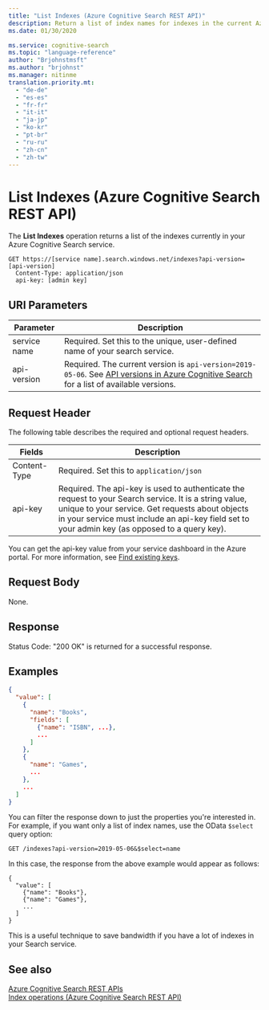 ```yaml
---
title: "List Indexes (Azure Cognitive Search REST API)"
description: Return a list of index names for indexes in the current Azure Cognitive Search service.
ms.date: 01/30/2020

ms.service: cognitive-search
ms.topic: "language-reference"
author: "Brjohnstmsft"
ms.author: "brjohnst"
ms.manager: nitinme
translation.priority.mt:
  - "de-de"
  - "es-es"
  - "fr-fr"
  - "it-it"
  - "ja-jp"
  - "ko-kr"
  - "pt-br"
  - "ru-ru"
  - "zh-cn"
  - "zh-tw"
---
```

# List Indexes (Azure Cognitive Search REST API)
  The **List Indexes** operation returns a list of the indexes currently in your Azure Cognitive Search service.  

```http
GET https://[service name].search.windows.net/indexes?api-version=[api-version]  
  Content-Type: application/json  
  api-key: [admin key]  
```  

## URI Parameters

| Parameter	  | Description  | 
|-------------|--------------|
| service name | Required. Set this to the unique, user-defined name of your search service. |
| api-version | Required. The current version is `api-version=2019-05-06`. See [API versions in Azure Cognitive Search](https://docs.microsoft.com/azure/search/search-api-versions) for a list of available versions.|

## Request Header 

The following table describes the required and optional request headers.  

|Fields              |Description      |  
|--------------------|-----------------|  
|Content-Type|Required. Set this to `application/json`|  
|api-key|Required. The api-key is used to authenticate the request to your Search service. It is a string value, unique to your service. Get requests about objects in your service must include an api-key field set to your admin key (as opposed to a query key).|  

You can get the api-key value from your service dashboard in the Azure portal. For more information, see [Find existing keys](https://docs.microsoft.com/azure/search/search-security-api-keys#find-existing-keys). 

## Request Body  
 None.  

## Response  
 Status Code: "200 OK" is returned for a successful response.  

## Examples

```json 
{  
  "value": [  
    {  
      "name": "Books",  
      "fields": [  
        {"name": "ISBN", ...},  
        ...  
      ]  
    },  
    {  
      "name": "Games",  
      ...  
    },  
    ...  
  ]  
}  
```  

 You can filter the response down to just the properties you're interested in. For example, if you want only a list of index names, use the OData `$select` query option:  

```  
GET /indexes?api-version=2019-05-06&$select=name  
```  

 In this case, the response from the above example would appear as follows:  

```  
{  
  "value": [  
    {"name": "Books"},  
    {"name": "Games"},  
    ...  
  ]  
}  
```  

 This is a useful technique to save bandwidth if you have a lot of indexes in your Search service.  

## See also  
 [Azure Cognitive Search REST APIs](index.md)   
 [Index operations &#40;Azure Cognitive Search REST API&#41;](index-operations.md)  
